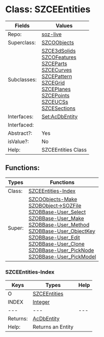
# Class:	SZCEEntities

| Fields | Values |
| --------- | --------- |
| Repo: | [soz-live](/repos/soz-live.html) |
| Superclass: | [SZCOObjects](SZCOObjects.html) |
| Subclasses: | [SZCE3dSolids](SZCE3dSolids.html) <br> [SZCOFeatures](SZCOFeatures.html) <br> [SZCEParts](SZCEParts.html) <br> [SZCECurves](SZCECurves.html) <br> [SZCEPattern](SZCEPattern.html) <br> [SZCEGrid](SZCEGrid.html) <br> [SZCEPlanes](SZCEPlanes.html) <br> [SZCEPoints](SZCEPoints.html) <br> [SZCEUCSs](SZCEUCSs.html) <br> [SZCESections](SZCESections.html) |
| Interfaces: | [Set:AcDbEntity](Set:AcDbEntity.html) |
| Interfaced: |  |
| Abstract?: | Yes |
| isValue?: | No |
| Help: | SZCEEntities Class |


## Functions:

| Types | Functions |
| --------- | --------- |
| Class: | [SZCEEntities-Index](#SZCEEntities-Index) |
| Super: | [SZCOObjects-Make](SZCOObjects.html) <br> [SZOBObject->SOZFile](SZOBObject.html) <br> [SZOBBase-User_Select](SZOBBase.html) <br> [SZOBBase-User_Make](SZOBBase.html) <br> [SZOBBase-User_Method](SZOBBase.html) <br> [SZOBBase-User_ObjectKey](SZOBBase.html) <br> [SZOBBase-User_Edit](SZOBBase.html) <br> [SZOBBase-User_Clone](SZOBBase.html) <br> [SZOBBase-User_PickNode](SZOBBase.html) <br> [SZOBBase-User_PickModel](SZOBBase.html) |


### SZCEEntities-Index

| Keys | Types | Help |
| --------- | --------- | --------- |
| O | [SZCEEntities](SZCEEntities.html) |  |
| INDEX | [Integer](Integer.html) |  |
| --- | --- | --- |
| Returns: | [AcDbEntity](AcDbEntity.html) |
| Help: | Returns an Entity |

